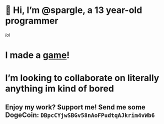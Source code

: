 # 👋 Hi, I’m @spargle, a 13 year-old programmer
###### lol


# I made a [game](https://spegeet.itch.io/flr-rn)!
# I’m looking to collaborate on literally anything im kind of bored
## Enjoy my work? Support me! Send me some DogeCoin: `DBpcCYjwSBGv58nAoFPudtqAJkrim4vWb6`

